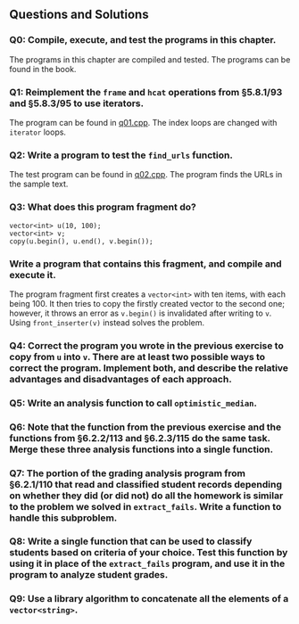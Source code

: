 ## Questions and Solutions

### Q0: Compile, execute, and test the programs in this chapter.
The programs in this chapter are compiled and tested. The programs can be found in the book.

### Q1: Reimplement the `frame` and `hcat` operations from §5.8.1/93 and §5.8.3/95 to use iterators.
The program can be found in [q01.cpp](./q01.cpp). The index loops are changed with `iterator` loops.

### Q2: Write a program to test the `find_urls` function.
The test program can be found in [q02.cpp](./q02.cpp). The program finds the URLs in the sample text.

### Q3: What does this program fragment do?
```
vector<int> u(10, 100);
vector<int> v;
copy(u.begin(), u.end(), v.begin());
```
### Write a program that contains this fragment, and compile and execute it.
The program fragment first creates a `vector<int>` with ten items, with each being 100. It then tries to copy the firstly created vector to the second one; however, it throws an error as `v.begin()` is invalidated after writing to `v`. Using `front_inserter(v)` instead solves the problem.

### Q4: Correct the program you wrote in the previous exercise to copy from `u` into `v`. There are at least two possible ways to correct the program. Implement both, and describe the relative advantages and disadvantages of each approach.

### Q5: Write an analysis function to call `optimistic_median`.

### Q6: Note that the function from the previous exercise and the functions from §6.2.2/113 and §6.2.3/115 do the same task. Merge these three analysis functions into a single function.

### Q7: The portion of the grading analysis program from §6.2.1/110 that read and classified student records depending on whether they did (or did not) do all the homework is similar to the problem we solved in `extract_fails`. Write a function to handle this subproblem.

### Q8: Write a single function that can be used to classify students based on criteria of your choice. Test this function by using it in place of the `extract_fails` program, and use it in the program to analyze student grades.

### Q9: Use a library algorithm to concatenate all the elements of a `vector<string>`.